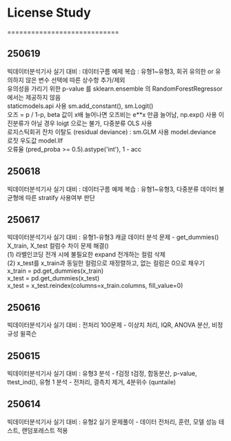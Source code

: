 # License Study  
  
============================  

## 250619 
빅데이터분석기사 실기 대비 : 데이터구름 예제 복습 : 유형1~유형3, 회귀 유의한 or 유의하지 않은 변수 선택에 따른 상수항 추가/제외  
유의성을 가리기 위한 p-value 를 sklearn.ensemble 의 RandomForestRegressor 에서는 제공하지 않음  
staticmodels.api 사용 sm.add_constant(), sm.Logit()  
오즈 = p / 1-p, beta 값이 x배 늘어나면 오즈비는 e**x 만큼 늘어남, np.exp() 사용 
이진분류가 아닐 경우 loigt 으로는 불가, 다중분류 OLS 사용  
로지스틱회귀 잔차 이탈도 (residual deviance) : sm.GLM 사용 model.deviance  
로짓 우도값 model.llf  
오류율 (pred_proba >= 0.5).astype('int'), 1 - acc   

## 250618  
빅데이터분석기사 실기 대비 : 데이터구름 예제 복습 : 유형1~유형3, 다중분류 데이터 불균형에 따른 stratify 사용여부 판단   
  
## 250617  
빅데이터분석기사 실기 대비 : 유형1-유형3 캐글 데이터 분석 문제 - get_dummies() X_train, X_test 컬럼수 차이 문제 해결()  
(1) 라벨인코딩 전개 시에 불필요한 expand 전개하는 컬럼 삭제  
(2) x_test를 x_train과 동일한 컬럼으로 재정렬하고, 없는 컬럼은 0으로 채우기  
x_train = pd.get_dummies(x_train)  
x_test = pd.get_dummies(x_test)  
x_test = x_test.reindex(columns=x_train.columns, fill_value=0)  
  
## 250616  
빅데이터분석기사 실기 대비 : 전처리 100문제 - 이상치 처리, IQR, ANOVA 분산, 비정규성 윌콕슨  
  
## 250615  
빅데이터분석기사 실기 대비 : 유형3 분석 - f검정 t검정, 합동분산, p-value, ttest_ind(), 유형 1 분석 - 전처리, 결측치 제거, 4분위수 (quntaile)  
  
## 250614  
빅데이터분석기사 실기 대비 : 유형2 실기 문제풀이 - 데이터 전처리, 훈련, 모델 성능 테스트, 랜덤포레스트 적용  
